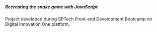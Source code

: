 ##### Recreating the snake game with JavaScript
Project developed during SPTech Front-end Development Bootcamp on Digital Innovation One platform.
